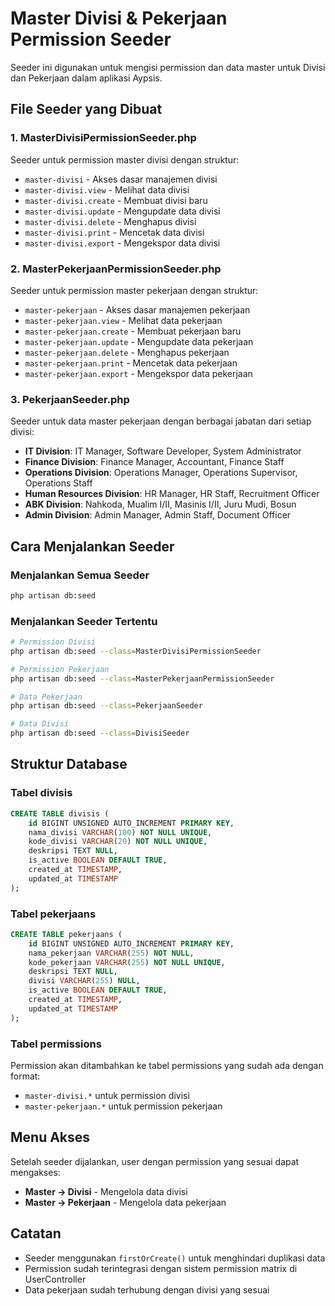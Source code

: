# Master Divisi & Pekerjaan Permission Seeder

Seeder ini digunakan untuk mengisi permission dan data master untuk Divisi dan Pekerjaan dalam aplikasi Aypsis.

## File Seeder yang Dibuat

### 1. MasterDivisiPermissionSeeder.php

Seeder untuk permission master divisi dengan struktur:

-   `master-divisi` - Akses dasar manajemen divisi
-   `master-divisi.view` - Melihat data divisi
-   `master-divisi.create` - Membuat divisi baru
-   `master-divisi.update` - Mengupdate data divisi
-   `master-divisi.delete` - Menghapus divisi
-   `master-divisi.print` - Mencetak data divisi
-   `master-divisi.export` - Mengekspor data divisi

### 2. MasterPekerjaanPermissionSeeder.php

Seeder untuk permission master pekerjaan dengan struktur:

-   `master-pekerjaan` - Akses dasar manajemen pekerjaan
-   `master-pekerjaan.view` - Melihat data pekerjaan
-   `master-pekerjaan.create` - Membuat pekerjaan baru
-   `master-pekerjaan.update` - Mengupdate data pekerjaan
-   `master-pekerjaan.delete` - Menghapus pekerjaan
-   `master-pekerjaan.print` - Mencetak data pekerjaan
-   `master-pekerjaan.export` - Mengekspor data pekerjaan

### 3. PekerjaanSeeder.php

Seeder untuk data master pekerjaan dengan berbagai jabatan dari setiap divisi:

-   **IT Division**: IT Manager, Software Developer, System Administrator
-   **Finance Division**: Finance Manager, Accountant, Finance Staff
-   **Operations Division**: Operations Manager, Operations Supervisor, Operations Staff
-   **Human Resources Division**: HR Manager, HR Staff, Recruitment Officer
-   **ABK Division**: Nahkoda, Mualim I/II, Masinis I/II, Juru Mudi, Bosun
-   **Admin Division**: Admin Manager, Admin Staff, Document Officer

## Cara Menjalankan Seeder

### Menjalankan Semua Seeder

```bash
php artisan db:seed
```

### Menjalankan Seeder Tertentu

```bash
# Permission Divisi
php artisan db:seed --class=MasterDivisiPermissionSeeder

# Permission Pekerjaan
php artisan db:seed --class=MasterPekerjaanPermissionSeeder

# Data Pekerjaan
php artisan db:seed --class=PekerjaanSeeder

# Data Divisi
php artisan db:seed --class=DivisiSeeder
```

## Struktur Database

### Tabel divisis

```sql
CREATE TABLE divisis (
    id BIGINT UNSIGNED AUTO_INCREMENT PRIMARY KEY,
    nama_divisi VARCHAR(100) NOT NULL UNIQUE,
    kode_divisi VARCHAR(20) NOT NULL UNIQUE,
    deskripsi TEXT NULL,
    is_active BOOLEAN DEFAULT TRUE,
    created_at TIMESTAMP,
    updated_at TIMESTAMP
);
```

### Tabel pekerjaans

```sql
CREATE TABLE pekerjaans (
    id BIGINT UNSIGNED AUTO_INCREMENT PRIMARY KEY,
    nama_pekerjaan VARCHAR(255) NOT NULL,
    kode_pekerjaan VARCHAR(255) NOT NULL UNIQUE,
    deskripsi TEXT NULL,
    divisi VARCHAR(255) NULL,
    is_active BOOLEAN DEFAULT TRUE,
    created_at TIMESTAMP,
    updated_at TIMESTAMP
);
```

### Tabel permissions

Permission akan ditambahkan ke tabel permissions yang sudah ada dengan format:

-   `master-divisi.*` untuk permission divisi
-   `master-pekerjaan.*` untuk permission pekerjaan

## Menu Akses

Setelah seeder dijalankan, user dengan permission yang sesuai dapat mengakses:

-   **Master → Divisi** - Mengelola data divisi
-   **Master → Pekerjaan** - Mengelola data pekerjaan

## Catatan

-   Seeder menggunakan `firstOrCreate()` untuk menghindari duplikasi data
-   Permission sudah terintegrasi dengan sistem permission matrix di UserController
-   Data pekerjaan sudah terhubung dengan divisi yang sesuai
